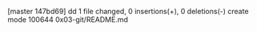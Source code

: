[master 147bd69] dd
 1 file changed, 0 insertions(+), 0 deletions(-)
 create mode 100644 0x03-git/README.md
